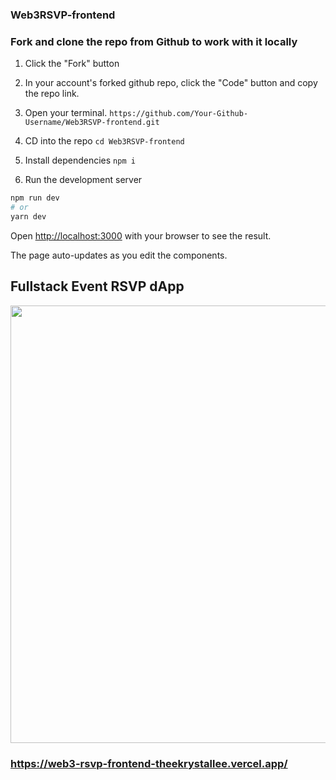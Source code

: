 ### Web3RSVP-frontend

### Fork and clone the repo from Github to work with it locally

1. Click the "Fork" button

2. In your account's forked github repo, click the "Code" button and copy the repo link.

3. Open your terminal. `https://github.com/Your-Github-Username/Web3RSVP-frontend.git`

4. CD into the repo `cd Web3RSVP-frontend`

5. Install dependencies `npm i`

6. Run the development server

```bash
npm run dev
# or
yarn dev
```

Open [http://localhost:3000](http://localhost:3000) with your browser to see the result.

The page auto-updates as you edit the components.

## Fullstack Event RSVP dApp

<img width="700" src="https://user-images.githubusercontent.com/56278409/182893785-c998cd5d-3595-412e-acdb-7130e54365ca.png">

### https://web3-rsvp-frontend-theekrystallee.vercel.app/

